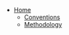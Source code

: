 <!-- docs/_sidebar.md -->
- [Home](/)
  - [Conventions](CodingConventions/CodingConventions.md)
  - [Methodology](Methodlology/Methodlology.md)

